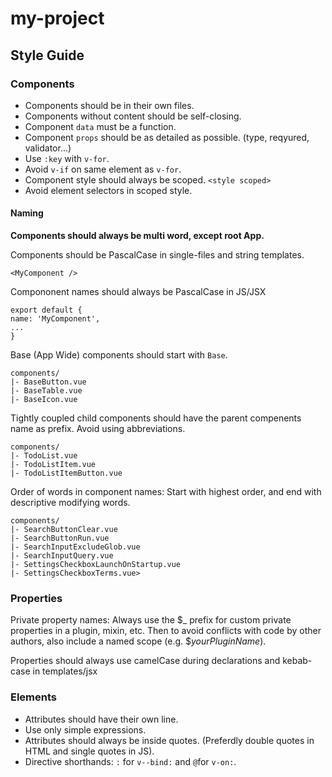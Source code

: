 # my-project

## Style Guide

### Components
* Components should be in their own files.
* Components without content should be self-closing.
* Component `data` must be a function.
* Component `props` should be as detailed as possible. (type, reqyured, validator...)
* Use `:key` with `v-for`.
* Avoid `v-if` on same element as `v-for`.
* Component style should always be scoped. `<style scoped>` 
* Avoid element selectors in scoped style.

#### Naming

**Components should always be multi word, except root App.**

Components should be PascalCase in single-files and string templates.

    <MyComponent /> 

Compononent names should always be PascalCase in JS/JSX

    export default {
    name: 'MyComponent',
    ...
    }

Base (App Wide) components should start with `Base`.

    components/
    |- BaseButton.vue
    |- BaseTable.vue
    |- BaseIcon.vue

Tightly coupled child components should have the parent compenents name as prefix. Avoid using abbreviations.

    components/
    |- TodoList.vue
    |- TodoListItem.vue
    |- TodoListItemButton.vue

Order of words in component names: Start with highest order, and end with descriptive modifying words.

    components/
    |- SearchButtonClear.vue
    |- SearchButtonRun.vue
    |- SearchInputExcludeGlob.vue
    |- SearchInputQuery.vue
    |- SettingsCheckboxLaunchOnStartup.vue
    |- SettingsCheckboxTerms.vue>

### Properties 
Private property names: 
Always use the $_ prefix for custom private properties in a plugin, mixin, etc. Then to avoid conflicts with code by other authors, also include a named scope (e.g. $_yourPluginName_).

Properties should always use camelCase during declarations and kebab-case in templates/jsx

### Elements
* Attributes should have their own line.
* Use only simple expressions.
* Attributes should always be inside quotes. (Preferdly double quotes in HTML and single quotes in JS).
* Directive shorthands: `:` for `v--bind:` and `@`for `v-on:`.
